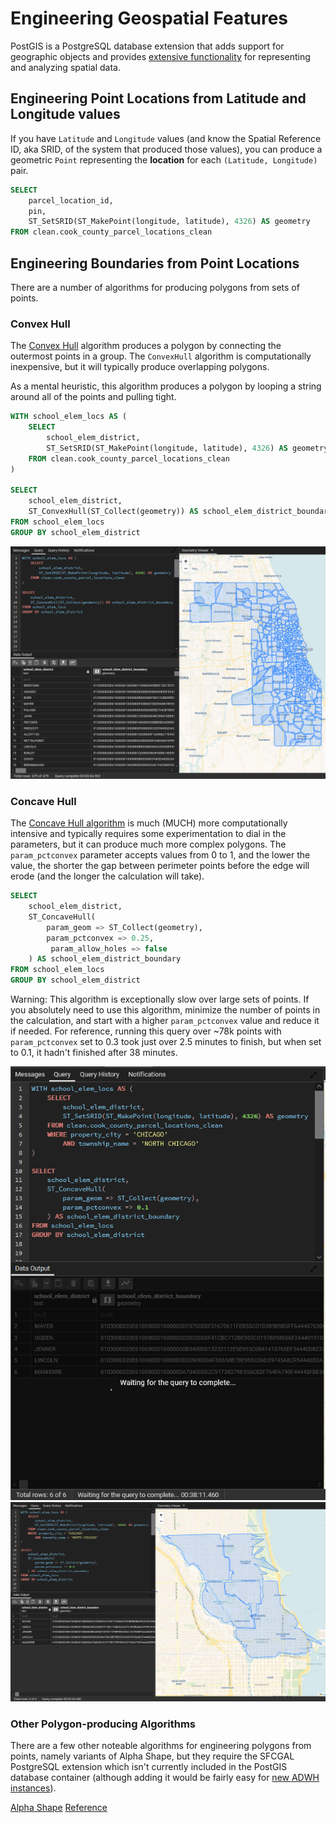 # Engineering Geospatial Features

PostGIS is a PostgreSQL database extension that adds support for geographic objects and provides [extensive functionality](https://postgis.net/docs/reference.html) for representing and analyzing spatial data.

## Engineering Point Locations from Latitude and Longitude values

If you have `Latitude` and `Longitude` values (and know the Spatial Reference ID, aka SRID, of the system that produced those values), you can produce a geometric `Point` representing the **location** for each `(Latitude, Longitude)` pair.

```sql
SELECT
	parcel_location_id,
    pin,
	ST_SetSRID(ST_MakePoint(longitude, latitude), 4326) AS geometry
FROM clean.cook_county_parcel_locations_clean
```

## Engineering Boundaries from Point Locations

There are a number of algorithms for producing polygons from sets of points.

### Convex Hull
The [Convex Hull](https://postgis.net/docs/ST_ConvexHull.html) algorithm produces a polygon by connecting the outermost points in a group. The `ConvexHull` algorithm is computationally inexpensive, but it will typically produce overlapping polygons.

As a mental heuristic, this algorithm produces a polygon by looping a string around all of the points and pulling tight. 

```sql
WITH school_elem_locs AS (
	SELECT
		school_elem_district,
		ST_SetSRID(ST_MakePoint(longitude, latitude), 4326) AS geometry
	FROM clean.cook_county_parcel_locations_clean
)

SELECT
	school_elem_district,
	ST_ConvexHull(ST_Collect(geometry)) AS school_elem_district_boundary
FROM school_elem_locs
GROUP BY school_elem_district
```

![ConcaveHull over 1.87 million points](/assets/imgs/algorithms/convex_hull_w_runtime.png)

### Concave Hull

The [Concave Hull algorithm](https://postgis.net/docs/ST_ConcaveHull.html) is much (MUCH) more computationally intensive and typically requires some experimentation to dial in the parameters, but it can produce much more complex polygons. The `param_pctconvex` parameter accepts values from 0 to 1, and the lower the value, the shorter the gap between perimeter points before the edge will erode (and the longer the calculation will take).

```sql
SELECT
	school_elem_district,
	ST_ConcaveHull(
		param_geom => ST_Collect(geometry),
		param_pctconvex => 0.25,
         param_allow_holes => false
	) AS school_elem_district_boundary
FROM school_elem_locs
GROUP BY school_elem_district
```

Warning: This algorithm is exceptionally slow over large sets of points. If you absolutely need to use this algorithm, minimize the number of points in the calculation, and start with a higher `param_pctconvex` value and reduce it if needed. For reference, running this query over ~78k points with `param_pctconvex` set to 0.3 took just over 2.5 minutes to finish, but when set to 0.1, it hadn't finished after 38 minutes. 

![param_pctconvex at 10pct over 78k points](/assets/imgs/algorithms/concave_hull_runtime_at_10pct.png)
![param_pctconvex at 30pct over 78k points](/assets/imgs/algorithms/concave_hull_runtime_at_30pct.png)

### Other Polygon-producing Algorithms

There are a few other noteable algorithms for engineering polygons from points, namely variants of Alpha Shape, but they require the SFCGAL PostgreSQL extension which isn't currently included in the PostGIS database container (although adding it would be fairly easy for [new ADWH instances](https://github.com/MattTriano/postgis_geocoder/blob/main/init_files/initdb-postgis.sh)).

[Alpha Shape](https://postgis.net/docs/ST_AlphaShape.html)
[Reference](https://doc.cgal.org/latest/Alpha_shapes_2/index.html#Chapter_2D_Alpha_Shapes)